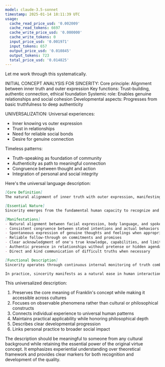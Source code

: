 ```yaml
---
model: claude-3.5-sonnet
timestamp: 2025-01-14 18:11:39 UTC
usage:
  cache_read_price_usd: '0.002009'
  cache_read_tokens: 6697
  cache_write_price_usd: '0.000000'
  cache_write_tokens: 0
  input_price_usd: '0.001971'
  input_tokens: 657
  output_price_usd: '0.010845'
  output_tokens: 723
  total_price_usd: '0.014825'
---
```


Let me work through this systematically.

INITIAL CONCEPT ANALYSIS FOR SINCERITY:
Core principle: Alignment between inner truth and outer expression
Key functions: Trust-building, authentic connection, ethical foundation
Systemic role: Enables genuine relationships and social cohesion
Developmental aspects: Progresses from basic truthfulness to deep authenticity

UNIVERSALIZATION:
Universal experiences:
- Inner knowing vs outer expression
- Trust in relationships
- Need for reliable social bonds
- Desire for genuine connection

Timeless patterns:
- Truth-speaking as foundation of community
- Authenticity as path to meaningful connection
- Congruence between thought and action
- Integration of personal and social integrity

Here's the universal language description:

```markdown
[Core Definition]
The natural alignment of inner truth with outer expression, manifesting as the seamless flow between what we know internally and how we present ourselves to the world. This quality creates the foundation for genuine connection and trusted relationships through consistent congruence between thought, word, and action.

[Essential Nature]
Sincerity emerges from the fundamental human capacity to recognize and express truth, operating at the intersection of self-awareness and social connection. It represents the integration of internal clarity with external expression, creating a transparent bridge between our inner and outer worlds. This quality develops through progressive refinement of self-knowledge combined with increasingly skillful authentic expression, ultimately serving as the foundation for genuine human connection and trusted relationships.

[Manifestations]
- Natural alignment between facial expression, body language, and spoken words
- Consistent congruence between stated intentions and actual behaviors
- Spontaneous expression of genuine thoughts and feelings when appropriate
- Reliable follow-through on commitments and promises
- Clear acknowledgment of one's true knowledge, capabilities, and limitations
- Authentic presence in relationships without pretense or hidden agendas
- Direct and kind communication of difficult truths when necessary

[Functional Description]
Sincerity operates through continuous internal monitoring of truth combined with refined calibration of its expression. This quality requires maintaining clear inner awareness while simultaneously sensing what is appropriate to express in each situation. It develops through repeated choices to acknowledge and communicate truth, even when challenging, while learning to express this truth in ways that serve both authentic self-expression and caring connection with others.

In practice, sincerity manifests as a natural ease in human interactions, where others sense they can rely on what is being expressed as genuine. This creates an foundation of trust that enables deeper relationships and more effective collaboration. The presence of sincerity reduces the social friction caused by navigating hidden agendas or unclear intentions, allowing energy to flow toward creative and constructive purposes rather than being consumed by managing impressions or decoding unclear communications.
```

This universalized description:
1. Preserves the core meaning of Franklin's concept while making it accessible across cultures
2. Focuses on observable phenomena rather than cultural or philosophical constructs
3. Connects individual experience to universal human patterns
4. Maintains practical applicability while honoring philosophical depth
5. Describes clear developmental progression
6. Links personal practice to broader social impact

The description should be meaningful to someone from any cultural background while retaining the essential power of the original virtue concept. It emphasizes experiential understanding over theoretical framework and provides clear markers for both recognition and development of the quality.